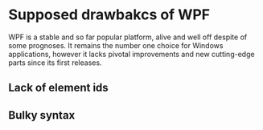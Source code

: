 # Supposed drawbakcs of WPF
WPF is a stable and so far popular platform, alive and well off despite of some prognoses. It remains the number one choice for Windows applications, however it lacks pivotal improvements and new cutting-edge parts since its first releases.

## Lack of element ids

## Bulky syntax
